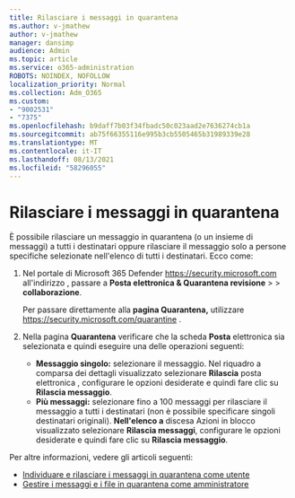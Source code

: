 ```yaml
---
title: Rilasciare i messaggi in quarantena
ms.author: v-jmathew
author: v-jmathew
manager: dansimp
audience: Admin
ms.topic: article
ms.service: o365-administration
ROBOTS: NOINDEX, NOFOLLOW
localization_priority: Normal
ms.collection: Adm_O365
ms.custom:
- "9002531"
- "7375"
ms.openlocfilehash: b9daff7b03f34fbadc50c023aad2e7636274cb1a
ms.sourcegitcommit: ab75f66355116e995b3cb5505465b31989339e28
ms.translationtype: MT
ms.contentlocale: it-IT
ms.lasthandoff: 08/13/2021
ms.locfileid: "58296055"
---
```

# <a name="release-quarantined-messages"></a>Rilasciare i messaggi in quarantena

È possibile rilasciare un messaggio in quarantena (o un insieme di messaggi) a tutti i destinatari oppure rilasciare il messaggio solo a persone specifiche selezionate nell'elenco di tutti i destinatari. Ecco come:

1. Nel portale di Microsoft 365 Defender <https://security.microsoft.com> all'indirizzo , passare a **Posta elettronica & Quarantena revisione** \>  \> **collaborazione**.

   Per passare direttamente alla **pagina Quarantena,** utilizzare <https://security.microsoft.com/quarantine> .

2. Nella pagina **Quarantena** verificare che la scheda **Posta** elettronica sia selezionata e quindi eseguire una delle operazioni seguenti:
   - **Messaggio singolo:** selezionare il messaggio. Nel riquadro a comparsa dei dettagli visualizzato selezionare **Rilascia** posta elettronica , configurare le opzioni desiderate e quindi fare clic su **Rilascia messaggio**.
   - **Più messaggi:** selezionare fino a 100 messaggi per rilasciare il messaggio a tutti i destinatari (non è possibile specificare singoli destinatari originali). **Nell'elenco a** discesa Azioni in blocco visualizzato selezionare **Rilascia messaggi**, configurare le opzioni desiderate e quindi fare clic su **Rilascia messaggio**.

Per altre informazioni, vedere gli articoli seguenti:

- [Individuare e rilasciare i messaggi in quarantena come utente](https://docs.microsoft.com/microsoft-365/security/office-365-security/find-and-release-quarantined-messages-as-a-user)
- [Gestire i messaggi e i file in quarantena come amministratore](https://docs.microsoft.com/microsoft-365/security/office-365-security/manage-quarantined-messages-and-files)
